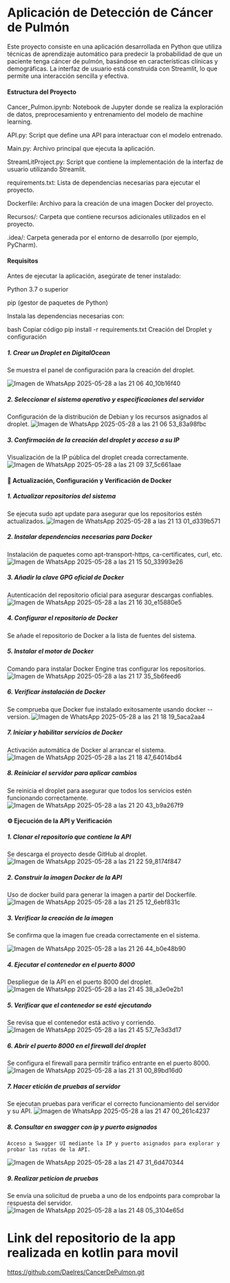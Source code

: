 # **Aplicación de Detección de Cáncer de Pulmón**
Este proyecto consiste en una aplicación desarrollada en Python que utiliza técnicas de aprendizaje automático para predecir la probabilidad de que un paciente tenga cáncer de pulmón, basándose en características clínicas y demográficas. La interfaz de usuario está construida con Streamlit, lo que permite una interacción sencilla y efectiva.

#### Estructura del Proyecto
Cancer_Pulmon.ipynb: Notebook de Jupyter donde se realiza la exploración de datos, preprocesamiento y entrenamiento del modelo de machine learning.

API.py: Script que define una API para interactuar con el modelo entrenado.

Main.py: Archivo principal que ejecuta la aplicación.

StreamLitProject.py: Script que contiene la implementación de la interfaz de usuario utilizando Streamlit.

requirements.txt: Lista de dependencias necesarias para ejecutar el proyecto.

Dockerfile: Archivo para la creación de una imagen Docker del proyecto.

Recursos/: Carpeta que contiene recursos adicionales utilizados en el proyecto.

.idea/: Carpeta generada por el entorno de desarrollo (por ejemplo, PyCharm).

 #### Requisitos
Antes de ejecutar la aplicación, asegúrate de tener instalado:

Python 3.7 o superior

pip (gestor de paquetes de Python)

Instala las dependencias necesarias con:

bash
Copiar código
pip install -r requirements.txt
 Creación del Droplet y configuración
 ##### 1. Crear un Droplet en DigitalOcean
Se muestra el panel de configuración para la creación del droplet.

![Imagen de WhatsApp 2025-05-28 a las 21 06 40_10b16f40](https://github.com/user-attachments/assets/f222652a-3902-4ae7-966a-623de703679f)

##### 2. Seleccionar el sistema operativo y especificaciones del servidor
Configuración de la distribución de Debian y los recursos asignados al droplet.
![Imagen de WhatsApp 2025-05-28 a las 21 06 53_83a98fbc](https://github.com/user-attachments/assets/ef657754-b5fd-4807-b5f6-cdffc2590e56)


##### 3. Confirmación de la creación del droplet y acceso a su IP
Visualización de la IP pública del droplet creada correctamente.
![Imagen de WhatsApp 2025-05-28 a las 21 09 37_5c661aae](https://github.com/user-attachments/assets/8866f29d-d320-4cf0-8bd5-05c4eee64a30)


#### 🔧 Actualización, Configuración y Verificación de Docker
##### 1. Actualizar repositorios del sistema
Se ejecuta sudo apt update para asegurar que los repositorios estén actualizados.
![Imagen de WhatsApp 2025-05-28 a las 21 13 01_d339b571](https://github.com/user-attachments/assets/1958254a-accd-48c0-beb6-158608d884bd)


##### 2. Instalar dependencias necesarias para Docker
Instalación de paquetes como apt-transport-https, ca-certificates, curl, etc.
![Imagen de WhatsApp 2025-05-28 a las 21 15 50_33993e26](https://github.com/user-attachments/assets/14198b3d-0190-44a7-9525-47f884bd8c0c)


##### 3. Añadir la clave GPG oficial de Docker
Autenticación del repositorio oficial para asegurar descargas confiables.
![Imagen de WhatsApp 2025-05-28 a las 21 16 30_e15880e5](https://github.com/user-attachments/assets/ea577cf7-7feb-4019-857f-913a45fcbcc2)


##### 4. Configurar el repositorio de Docker
Se añade el repositorio de Docker a la lista de fuentes del sistema.


##### 5. Instalar el motor de Docker
Comando para instalar Docker Engine tras configurar los repositorios.
![Imagen de WhatsApp 2025-05-28 a las 21 17 35_5b6feed6](https://github.com/user-attachments/assets/e8704dfb-7a42-46e5-995d-d0da26da2cf4)


##### 6. Verificar instalación de Docker
Se comprueba que Docker fue instalado exitosamente usando docker --version.
![Imagen de WhatsApp 2025-05-28 a las 21 18 19_5aca2aa4](https://github.com/user-attachments/assets/16d44928-88f0-45e0-b6ea-cb3ca974eb44)


##### 7. Iniciar y habilitar servicios de Docker
Activación automática de Docker al arrancar el sistema.
![Imagen de WhatsApp 2025-05-28 a las 21 18 47_64014bd4](https://github.com/user-attachments/assets/234f95e0-906a-4730-b2a5-1a40a8028096)


##### 8. Reiniciar el servidor para aplicar cambios
Se reinicia el droplet para asegurar que todos los servicios estén funcionando correctamente.
![Imagen de WhatsApp 2025-05-28 a las 21 20 43_b9a267f9](https://github.com/user-attachments/assets/856e7c18-8102-4c97-ba22-c84561fc7b05)


#### ⚙️ Ejecución de la API y Verificación
##### 1. Clonar el repositorio que contiene la API
Se descarga el proyecto desde GitHub al droplet.
![Imagen de WhatsApp 2025-05-28 a las 21 22 59_8174f847](https://github.com/user-attachments/assets/d57b1a5c-5d4c-4c09-9f64-e88eb4de9ba6)


##### 2. Construir la imagen Docker de la API
Uso de docker build para generar la imagen a partir del Dockerfile.
![Imagen de WhatsApp 2025-05-28 a las 21 25 12_6ebf831c](https://github.com/user-attachments/assets/52effb91-9c24-45b1-8b26-edbc2e2d11c5)


##### 3. Verificar la creación de la imagen
Se confirma que la imagen fue creada correctamente en el sistema.

![Imagen de WhatsApp 2025-05-28 a las 21 26 44_b0e48b90](https://github.com/user-attachments/assets/ccc0e107-337d-47e5-810b-74830da208d6)

##### 4. Ejecutar el contenedor en el puerto 8000
Despliegue de la API en el puerto 8000 del droplet.
![Imagen de WhatsApp 2025-05-28 a las 21 45 38_a3e0e2b1](https://github.com/user-attachments/assets/2367a85e-5e89-498f-812b-7d75353727cd)


##### 5. Verificar que el contenedor se esté ejecutando
Se revisa que el contenedor está activo y corriendo.
![Imagen de WhatsApp 2025-05-28 a las 21 45 57_7e3d3d17](https://github.com/user-attachments/assets/d1d05173-76ba-46a2-ae3c-ba94df6def5b)


##### 6. Abrir el puerto 8000 en el firewall del droplet
Se configura el firewall para permitir tráfico entrante en el puerto 8000.
![Imagen de WhatsApp 2025-05-28 a las 21 31 00_89bd16d0](https://github.com/user-attachments/assets/f2ceba34-f794-4ee0-8abc-218a68ed6900)

##### 7. Hacer etición de pruebas al servidor
   Se ejecutan pruebas para verificar el correcto funcionamiento del servidor y su API.
![Imagen de WhatsApp 2025-05-28 a las 21 47 00_261c4237](https://github.com/user-attachments/assets/c57eedd5-0454-4852-b9f2-a1f6a6b4a700)

##### 8. Consultar en swagger con ip y puerto asignados
    Acceso a Swagger UI mediante la IP y puerto asignados para explorar y probar las rutas de la API.
![Imagen de WhatsApp 2025-05-28 a las 21 47 31_6d470344](https://github.com/user-attachments/assets/70a9184b-15b7-4643-80b7-2342115e6899)

##### 9. Realizar peticion de pruebas
Se envía una solicitud de prueba a uno de los endpoints para comprobar la respuesta del servidor. 
![Imagen de WhatsApp 2025-05-28 a las 21 48 05_3104e65d](https://github.com/user-attachments/assets/00eafa8b-ef3d-4433-8dd4-73ffe4ef5bf4)


# **Link del repositorio de la app realizada en kotlin para movil**

https://github.com/Daelres/CancerDePulmon.git



